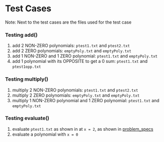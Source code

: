 # Test Cases

Note: Next to the test cases are the files used for the test case

### Testing add()

1. add 2 NON-ZERO polynomials: `ptest1.txt` and `ptest2.txt`
2. add 2 ZERO polynomials: `emptyPoly.txt` and `emptyPoly.txt`
3. add 1 NON-ZERO and 1 ZERO polynomial: `ptest1.txt` and `emptyPoly.txt`
4. add 1 polynomial with its OPPOSITE to get a 0 sum: `ptest1.txt` and `ptest1opp.txt`

### Testing multiply()

1. multiply 2 NON-ZERO polynomials: `ptest1.txt` and `ptest2.txt`
2. multiply 2 ZERO polynomials: `emptyPoly.txt` and `emptyPoly.txt`
3. multiply 1 NON-ZERO polynomial and 1 ZERO polynomial: `ptest1.txt` and `emptyPoly.txt`

### Testing evaluate()

1. evaluate `ptest1.txt` as shown in at `x = 2`, as shown in [problem_specs](https://github.com/urvishp13/Polynomial/blob/main/docs/problem_specs.pdf)
2. evaluate a polynomial with `x = 0`